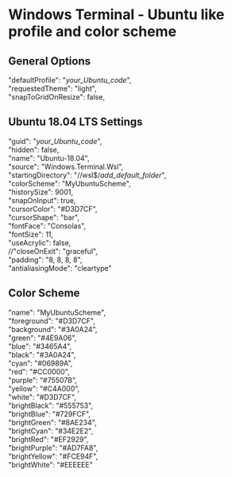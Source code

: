 # Windows Terminal - Ubuntu like profile and color scheme

## General Options
"defaultProfile": "*your_Ubuntu_code*",  
"requestedTheme": "light",  
"snapToGridOnResize": false,  

## Ubuntu 18.04 LTS Settings
"guid": "*your_Ubuntu_code*",  
"hidden": false,  
"name": "Ubuntu-18.04",  
"source": "Windows.Terminal.Wsl",  
"startingDirectory": "//wsl$/*add_default_folder*",  
"colorScheme": "MyUbuntuScheme",  
"historySize": 9001,  
"snapOnInput": true,  
"cursorColor": "#D3D7CF",  
"cursorShape": "bar",  
"fontFace": "Consolas",  
"fontSize": 11,  
"useAcrylic": false,  
//"closeOnExit": "graceful",  
"padding": "8, 8, 8, 8",  
"antialiasingMode": "cleartype"  

## Color Scheme
"name": "MyUbuntuScheme",  
"foreground": "#D3D7CF",  
"background": "#3A0A24",  
"green": "#4E9A06",  
"blue": "#3465A4",  
"black": "#3A0A24",  
"cyan": "#06989A",  
"red": "#CC0000",  
"purple": "#75507B",  
"yellow": "#C4A000",  
"white": "#D3D7CF",  
"brightBlack": "#555753",  
"brightBlue": "#729FCF",  
"brightGreen": "#8AE234",  
"brightCyan": "#34E2E2",  
"brightRed": "#EF2929",  
"brightPurple": "#AD7FA8",  
"brightYellow": "#FCE94F",  
"brightWhite": "#EEEEEE"  
